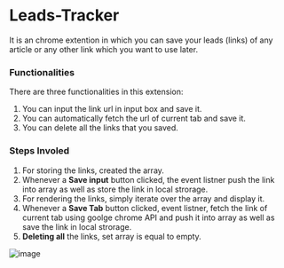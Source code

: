 # Leads-Tracker
It is an chrome extention in which you can save your leads (links) of any article or any other link which you want to use later. 

### Functionalities
There are three functionalities in this extension:
  1. You can input the link url in input box and save it.
  2. You can automatically fetch the url of current tab and save it.
  3. You can delete all the links that you saved.

### Steps Involed
  1. For storing the links, created the array.
  2. Whenever a **Save input** button clicked, the event listner push the link into array as well as store the link in local strorage.
  3. For rendering the links, simply iterate over the array and display it.
  4. Whenever a **Save Tab** button clicked,  event listner, fetch the link of current tab using goolge chrome API and push it into array as well as save the link in local strorage.
  5. **Deleting all** the links, set array is equal to empty.

![image](https://user-images.githubusercontent.com/75431265/125602663-aee35917-18c6-4b03-8cf6-f55bd1daa7d4.png)

